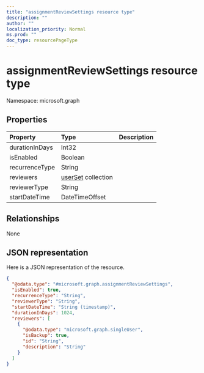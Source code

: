 ```yaml
---
title: "assignmentReviewSettings resource type"
description: ""
author: ""
localization_priority: Normal
ms.prod: ""
doc_type: resourcePageType
---
```


# assignmentReviewSettings resource type


Namespace: microsoft.graph



## Properties
|Property|Type|Description|
|:---|:---|:---|
|durationInDays|Int32||
|isEnabled|Boolean||
|recurrenceType|String||
|reviewers|[userSet](../resources/userset.md) collection||
|reviewerType|String||
|startDateTime|DateTimeOffset||

## Relationships
None

## JSON representation
Here is a JSON representation of the resource.
<!-- {
  "blockType": "resource",
  "@odata.type": "microsoft.graph.assignmentReviewSettings"
}
-->
``` json
{
  "@odata.type": "#microsoft.graph.assignmentReviewSettings",
  "isEnabled": true,
  "recurrenceType": "String",
  "reviewerType": "String",
  "startDateTime": "String (timestamp)",
  "durationInDays": 1024,
  "reviewers": [
    {
      "@odata.type": "microsoft.graph.singleUser",
      "isBackup": true,
      "id": "String",
      "description": "String"
    }
  ]
}
```

